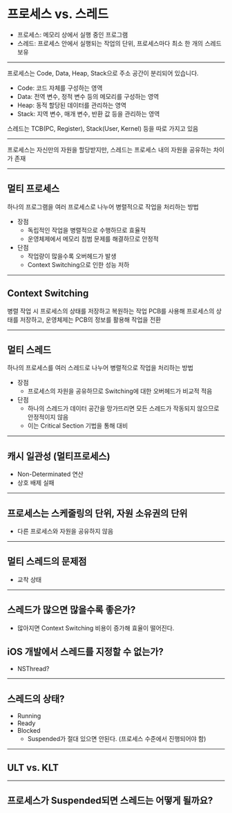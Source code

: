 # 프로세스 vs. 스레드

- 프로세스: 메모리 상에서 실행 중인 프로그램
- 스레드: 프로세스 안에서 실행되는 작업의 단위, 프로세스마다 최소 한 개의 스레드 보유

***

프로세스는 Code, Data, Heap, Stack으로 주소 공간이 분리되어 있습니다.

- Code: 코드 자체를 구성하는 영역
- Data: 전역 변수, 정적 변수 등의 메모리를 구성하는 영역
- Heap: 동적 할당된 데이터를 관리하는 영역
- Stack: 지역 변수, 매개 변수, 반환 값 등을 관리하는 영역

스레드는 TCB(PC, Register), Stack(User, Kernel) 등을 따로 가지고 있음

***

프로세스는 자신만의 자원을 할당받지만, 스레드는 프로세스 내의 자원을 공유하는 차이가 존재

***
## 멀티 프로세스

하나의 프로그램을 여러 프로세스로 나누어 병렬적으로 작업을 처리하는 방법

- 장점
  - 독립적인 작업을 병렬적으로 수행하므로 효율적
  - 운영체제에서 메모리 침범 문제를 해결하므로 안정적
- 단점
  - 작업량이 많을수록 오버헤드가 발생
  - Context Switching으로 인한 성능 저하

***
## Context Switching

병렬 작업 시 프로세스의 상태를 저장하고 복원하는 작업
PCB를 사용해 프로세스의 상태를 저장하고, 운영체제는 PCB의 정보를 활용해 작업을 전환
***
## 멀티 스레드

하나의 프로세스를 여러 스레드로 나누어 병렬적으로 작업을 처리하는 방법

- 장점
  - 프로세스의 자원을 공유하므로 Switching에 대한 오버헤드가 비교적 적음
- 단점
  - 하나의 스레드가 데이터 공간을 망가뜨리면 모든 스레드가 작동되지 않으므로 안정적이지 않음
  - 이는 Critical Section 기법을 통해 대비

***
## 캐시 일관성 (멀티프로세스)
  - Non-Determinated 연산
  - 상호 배제 실패
***
## 프로세스는 스케줄링의 단위, 자원 소유권의 단위
  - 다른 프로세스와 자원을 공유하지 않음
***
## 멀티 스레드의 문제점
  - 교착 상태
***
## 스레드가 많으면 많을수록 좋은가?
  - 많아지면 Context Switching 비용이 증가해 효율이 떨어진다.
## iOS 개발에서 스레드를 지정할 수 없는가?
  - NSThread?
***
## 스레드의 상태?
- Running
- Ready
- Blocked
  - Suspended가 절대 있으면 안된다. (프로세스 수준에서 진행되어야 함)
***
## ULT vs. KLT
***
## 프로세스가 Suspended되면 스레드는 어떻게 될까요?
